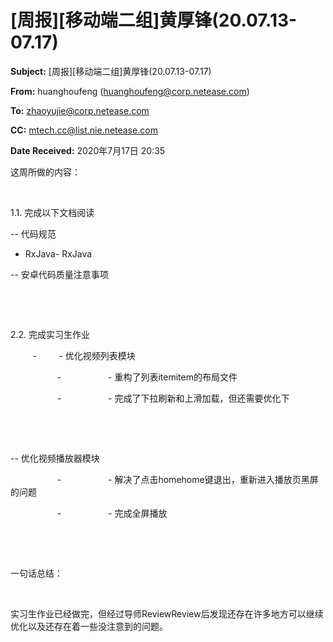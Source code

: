 # [周报][移动端二组]黄厚锋(20.07.13-07.17)

**Subject:** [周报][移动端二组]黄厚锋(20.07.13-07.17)

**From:** huanghoufeng (huanghoufeng@corp.netease.com)

**To:** zhaoyujie@corp.netease.com

**CC:** mtech.cc@list.nie.netease.com

**Date Received:** 2020年7月17日 20:35

这周所做的内容：

  

1.1. 完成以下文档阅读    

-- 代码规范

- RxJava- RxJava

-- 安卓代码质量注意事项

  

  

2.2. 完成实习生作业

         -         - 优化视频列表模块

                   -                   - 重构了列表itemitem的布局文件

                   -                   - 完成了下拉刷新和上滑加载，但还需要优化下

  

  

-- 优化视频播放器模块

                   -                   - 解决了点击homehome键退出，重新进入播放页黑屏的问题

                   -                   - 完成全屏播放

  

  

一句话总结：

  

实习生作业已经做完，但经过导师ReviewReview后发现还存在许多地方可以继续优化以及还存在着一些没注意到的问题。

